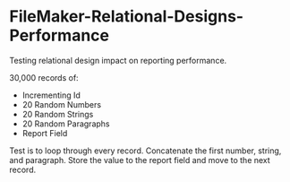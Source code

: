 FileMaker-Relational-Designs-Performance
========================================

Testing relational design impact on reporting performance.

30,000 records of: 
  + Incrementing Id
  + 20 Random Numbers
  + 20 Random Strings
  + 20 Random Paragraphs
  + Report Field

Test is to loop through every record. Concatenate the first number, string, and paragraph. Store the value to the report field and move to the next record.

